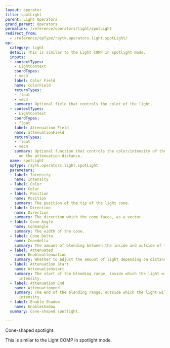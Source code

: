 ```yaml
---
layout: operator
title: spotLight
parent: Light Operators
grand_parent: Operators
permalink: /reference/operators/light/spotLight
redirect_from:
  - /reference/opType/raytk.operators.light.spotLight/
op:
  category: light
  detail: This is similar to the Light COMP in spotlight mode.
  inputs:
  - contextTypes:
    - LightContext
    coordTypes:
    - vec3
    label: Color Field
    name: colorField
    returnTypes:
    - float
    - vec4
    summary: Optional field that controls the color of the light.
  - contextTypes:
    - LightContext
    coordTypes:
    - float
    label: Attenuation Field
    name: attenuationField
    returnTypes:
    - float
    - vec4
    summary: Optional function that controls the color/intensity of the light based
      on the attenuation distance.
  name: spotLight
  opType: raytk.operators.light.spotLight
  parameters:
  - label: Intensity
    name: Intensity
  - label: Color
    name: Color
  - label: Position
    name: Position
    summary: The position of the tip of the light cone.
  - label: Direction
    name: Direction
    summary: The direction which the cone faces, as a vector.
  - label: Cone Angle
    name: Coneangle
    summary: The width of the cone.
  - label: Cone Delta
    name: Conedelta
    summary: The amount of blending between the inside and outside of the cone.
  - label: Attenuated
    name: Enableattenuation
    summary: Whether to adjust the amount of light depending on distance.
  - label: Attenuation Start
    name: Attenuationstart
    summary: The start of the blending range, inside which the light will be at full
      intensity.
  - label: Attenuation End
    name: Attenuationend
    summary: The end of the blending range, outside which the light will be at zero
      intensity.
  - label: Enable Shadow
    name: Enableshadow
  summary: Cone-shaped spotlight.

---
```



Cone-shaped spotlight.

This is similar to the Light COMP in spotlight mode.